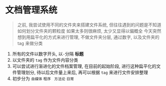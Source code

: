# 文档管理系统
> 之前, 我尝试使用不同的文件夹来搭建文件系统, 但往往遇到的问题是不知道如何划分文件夹的颗粒度
> 如果太多则很麻烦, 太少又显得以偏概全
> 今天突然想到用扁平化的方式来进行管理, 不做文件夹分层, 通过数字, 以及文件夹的 tag 来做分类

1. 所有的文件以数字开头, 以`-`分隔 **标题**
2. 以文件夹的 `tag` 作为文件内容分类
3. 可以尝试进行渐进化的文件档案管理, 在目前的起始阶段, 进行这种扁平化的文件管理划分, 待以后文件量上来后, 再可以根据 `tag` 来进行文件安排整理
4. 初步分为 `自媒体` `程序 ` `方法论` `日常`